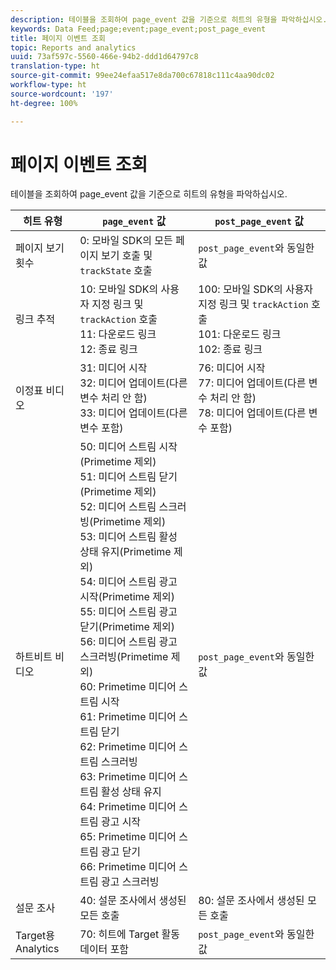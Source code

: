 ```yaml
---
description: 테이블을 조회하여 page_event 값을 기준으로 히트의 유형을 파악하십시오.
keywords: Data Feed;page;event;page_event;post_page_event
title: 페이지 이벤트 조회
topic: Reports and analytics
uuid: 73af597c-5560-466e-94b2-ddd1d64797c8
translation-type: ht
source-git-commit: 99ee24efaa517e8da700c67818c111c4aa90dc02
workflow-type: ht
source-wordcount: '197'
ht-degree: 100%

---
```



# 페이지 이벤트 조회

테이블을 조회하여 page_event 값을 기준으로 히트의 유형을 파악하십시오.

| 히트 유형 | `page_event` 값 | `post_page_event` 값 |
| --- | --- | --- |
| 페이지 보기 횟수 | 0: 모바일 SDK의 모든 페이지 보기 호출 및 `trackState` 호출 | `post_page_event`와 동일한 값 |
| 링크 추적 | 10: 모바일 SDK의 사용자 지정 링크 및 `trackAction` 호출<br>11: 다운로드 링크<br>12: 종료 링크 | 100: 모바일 SDK의 사용자 지정 링크 및 `trackAction` 호출<br>101: 다운로드 링크<br>102: 종료 링크 |
| 이정표 비디오 | 31: 미디어 시작<br>32: 미디어 업데이트(다른 변수 처리 안 함)<br>33: 미디어 업데이트(다른 변수 포함) | 76: 미디어 시작<br>77: 미디어 업데이트(다른 변수 처리 안 함)<br>78: 미디어 업데이트(다른 변수 포함) |
| 하트비트 비디오 | 50: 미디어 스트림 시작(Primetime 제외)<br>51: 미디어 스트림 닫기(Primetime 제외)<br>52: 미디어 스트림 스크러빙(Primetime 제외)<br>53: 미디어 스트림 활성 상태 유지(Primetime 제외)<br>54: 미디어 스트림 광고 시작(Primetime 제외)<br>55: 미디어 스트림 광고 닫기(Primetime 제외)<br>56: 미디어 스트림 광고 스크러빙(Primetime 제외)<br>60: Primetime 미디어 스트림 시작<br>61: Primetime 미디어 스트림 닫기<br>62: Primetime 미디어 스트림 스크러빙<br>63: Primetime 미디어 스트림 활성 상태 유지<br>64: Primetime 미디어 스트림 광고 시작<br>65: Primetime 미디어 스트림 광고 닫기<br>66: Primetime 미디어 스트림 광고 스크러빙 | `post_page_event`와 동일한 값 |
| 설문 조사 | 40: 설문 조사에서 생성된 모든 호출 | 80: 설문 조사에서 생성된 모든 호출 |
| Target용 Analytics | 70: 히트에 Target 활동 데이터 포함 | `post_page_event`와 동일한 값 |
